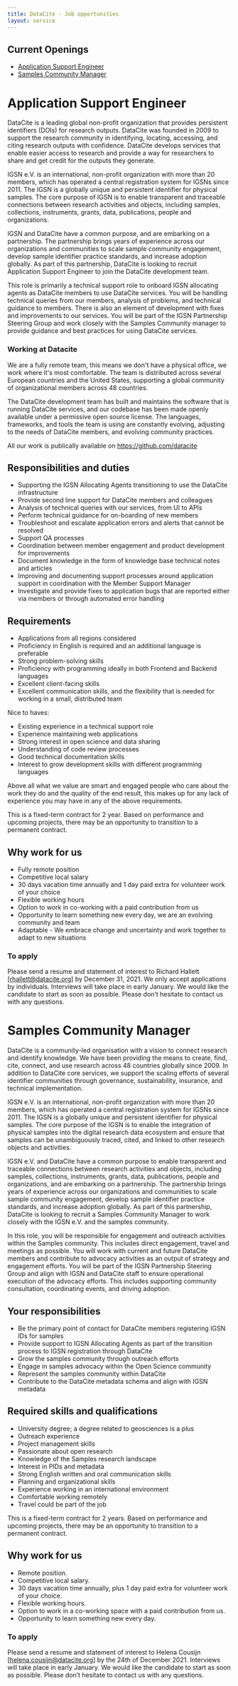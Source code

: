 ```yaml
---
title: DataCite - Job opportunities
layout: service
---
```

## Current Openings

- [Application Support Engineer](#head1)
- [Samples Community Manager](#head2)

# <a name="head1"></a>Application Support Engineer

DataCite is a leading global non-profit organization that provides persistent identifiers (DOIs) for research outputs. DataCite was founded in 2009 to support the research community in identifying, locating, accessing, and citing research outputs with confidence. DataCite develops services that enable easier access to research and provide a way for researchers to share and get credit for the outputs they generate.

IGSN e.V. is an international, non-profit organization with more than 20 members, which has operated a central registration system for IGSNs since 2011. The IGSN is a globally unique and persistent identifier for physical samples. The core purpose of IGSN is to enable transparent and traceable connections between research activities and objects, including samples, collections, instruments, grants, data, publications, people and organizations. 

IGSN and DataCite have a common purpose, and are embarking on a partnership. The partnership brings years of experience across our organizations and communities to scale sample community engagement, develop sample identifier practice standards, and increase adoption globally. As part of this partnership, DataCite is looking to recruit Application Support Engineer to join the DataCite development team.

This role is primarily a technical support role to onboard IGSN allocating agents as DataCite members to use DataCite services. You will be handling technical queries from our members, analysis of problems, and technical guidance to members. There is also an element of development with fixes and improvements to our services. You will be part of the IGSN Partnership Steering Group and work closely with the Samples Community manager to provide guidance and best practices for using DataCite services.

### Working at Datacite

We are a fully remote team, this means we don't have a physical office, we work where it's most comfortable. The team is distributed across several European countries and the United States, supporting a global community of organizational members across 48 countries.

The DataCite development team has built and maintains the software that is running DataCite services, and our codebase has been made openly available under a permissive open source license. The languages, frameworks, and tools the team is using are constantly evolving, adjusting to the needs of DataCite members, and evolving community practices.

All our work is publically available on https://github.com/datacite

Responsibilities and duties
---

- Supporting the IGSN Allocating Agents transitioning to use the DataCite infrastructure
- Provide second line support for DataCite members and colleagues
- Analysis of technical queries with our services, from UI to APIs
- Perform technical guidance for on-boarding of new members
- Troubleshoot and escalate application errors and alerts that cannot be resolved
- Support QA processes
- Coordination between member engagement and product development for improvements
- Document knowledge in the form of knowledge base technical notes and articles
- Improving and documenting support processes around application support in coordination with the Member Support Manager
- Investigate and provide fixes to application bugs that are reported either via members or through automated error handling

Requirements
---

- Applications from all regions considered
- Proficiency in English is required and an additional language is preferable 
- Strong problem-solving skills
- Proficiency with programming ideally in both Frontend and Backend languages
- Excellent client-facing skills
- Excellent communication skills, and the flexibility that is needed for working in a small, distributed team

Nice to haves:

- Existing experience in a technical support role
- Experience maintaining web applications
- Strong interest in open science and data sharing
- Understanding of code review processes
- Good technical documentation skills
- Interest to grow development skills with different programming languages

Above all what we value are smart and engaged people who care about the work they do and the quality of the end result, this makes up for any lack of experience you may have in any of the above requirements.

This is a fixed-term contract for 2 year. Based on performance and upcoming projects, there may be an opportunity to transition to a permanent contract.

Why work for us
---

- Fully remote position
- Competitive local salary
- 30 days vacation time annually and 1 day paid extra for volunteer work of your choice
- Flexible working hours
- Option to work in co-working with a paid contribution from us
- Opportunity to learn something new every day, we are an evolving community and team
- Adaptable - We embrace change and uncertainty and work together to adapt to new situations

### To apply
Please send a resume and statement of interest to Richard Hallett [<rhallett@datacite.org>] by December 31, 2021. We only accept applications by individuals.
Interviews will take place in early January. We would like the candidate to start as soon as possible. Please don’t hesitate to contact us with any questions.


# <a name="head2"></a>Samples Community Manager

DataCite is a community-led organisation with a vision to connect research and identify knowledge.  We have been providing the means to create, find, cite, connect, and use research across 48 countries globally since 2009.  In addition to DataCite core services, we support the scaling efforts of several identifier communities through governance, sustainability, insurance, and technical implementation. 
  
IGSN e.V. is an international, non-profit organization with more than 20 members, which has operated a central registration system for IGSNs since 2011. The IGSN is a globally unique and persistent identifier for physical samples. The core purpose of the IGSN is to enable the integration of physical samples into the digital research data ecosystem and ensure that samples can be unambiguously traced, cited, and linked to other research objects and activities.

IGSN e.V. and DataCite have a common purpose to enable transparent and traceable connections between research activities and objects, including samples, collections, instruments, grants, data, publications, people and organizations, and are embarking on a partnership. The partnership brings years of experience across our organizations and communities to scale sample community engagement, develop sample identifier practice standards, and increase adoption globally. As part of this partnership, DataCite is looking to recruit a Samples Community Manager to work closely with the IGSN e.V. and the samples community.

In this role, you will be responsible for engagement and outreach activities within the Samples community. This includes direct engagement, travel and meetings as possible. You will work with current and future DataCite members and contribute to advocacy activities as an output of strategy and engagement efforts. You will be part of the IGSN Partnership Steering Group and align with IGSN and DataCite staff to ensure operational execution of the advocacy efforts. This includes supporting community consultation, coordinating events, and driving adoption.


Your responsibilities
---
- Be the primary point of contact for DataCite members registering IGSN IDs for samples
- Provide support to IGSN Allocating Agents as part of the transition process to IGSN registration through DataCite
- Grow the samples community through outreach efforts
- Engage in samples advocacy within the Open Science community
- Represent the samples community within DataCite
- Contribute to the DataCite metadata schema and align with IGSN metadata


Required skills and qualifications
---
- University degree; a degree related to geosciences is a plus
- Outreach experience
- Project management skills
- Passionate about open research
- Knowledge of the Samples research landscape
- Interest in PIDs and metadata
- Strong English written and oral communication skills
- Planning and organizational skills
- Experience working in an international environment
- Comfortable working remotely
- Travel could be part of the job

This is a fixed-term contract for 2 years. Based on performance and upcoming projects, there may be an opportunity to transition to a permanent contract.

Why work for us
---
- Remote position.
- Competitive local salary.
- 30 days vacation time annually, plus 1 day paid extra for volunteer work of your choice.
- Flexible working hours.
- Option to work in a co-working space with a paid contribution from us.
- Opportunity to learn something new every day.


### To apply

Please send a resume and statement of interest to Helena Cousijn [<helena.cousijn@datacite.org>] by the 24th of December 2021. Interviews will take place in early January. We would like the candidate to start as soon as possible. Please don’t hesitate to contact us with any questions.

